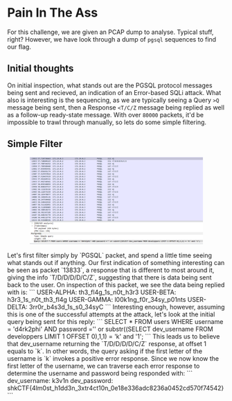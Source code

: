 # Pain In The Ass
For this challenge, we are given an PCAP dump to analyse. Typical stuff, right? However, we have look through a dump of `pgsql` sequences to find our flag.
## Initial thoughts
On initial inspection, what stands out are the PGSQL protocol messages being sent and recieved, an indication of an Error-based SQLi attack. What also is interesting is the sequencing, as we are typically seeing a Query `>Q` message being sent, then a Response `<T/C/Z` message being replied as well as a follow-up ready-state message. With over `80000` packets, it'd be impossible to trawl through manually, so lets do some simple filtering.
## Simple Filter
<p align="center">
<img src="../images/pa1n_wireshark.png" width="400">
</p>
Let's first filter simply by `PGSQL` packet, and spend a little time seeing what stands out if anything. Our first indication of something interesting can be seen as packet `13833`, a response that is different to most around it, giving the info `T/D/D/D/D/C/Z`, suggesting that there is data being sent back to the user. On inspection of this packet, we see the data being replied with is:
```
USER-ALPHA: th3_fl4g_1s_n0t_h3r3	
USER-BETA: h3r3_1s_n0t_th3_fl4g
USER-GAMMA: l00k1ng_f0r_34sy_p01nts
USER-DELTA: 3rr0r_b4s3d_1s_s0_34syC
```
Interesting enough, however, assuming this is one of the successful attempts at the attack, let's look at the initial query being sent for this reply:
```
SELECT * FROM users WHERE username = 'd4rk2phi' AND password ='' or substr((SELECT dev_username FROM developpers LIMIT 1 OFFSET 0),1,1) = 'k' and '1';
```
This leads us to believe that dev_username returning the `T/D/D/D/D/C/Z` response, at offset 1 equals to `k`. In other words, the query asking if the first letter of the username is `k` invokes a positive error response. Since we now know the first letter of the username, we can traverse each error response to determine the username and password being responded with:
```
dev_username: k3v1n
dev_password: shkCTF{4lm0st_h1dd3n_3xtr4ct10n_0e18e336adc8236a0452cd570f74542}
```
